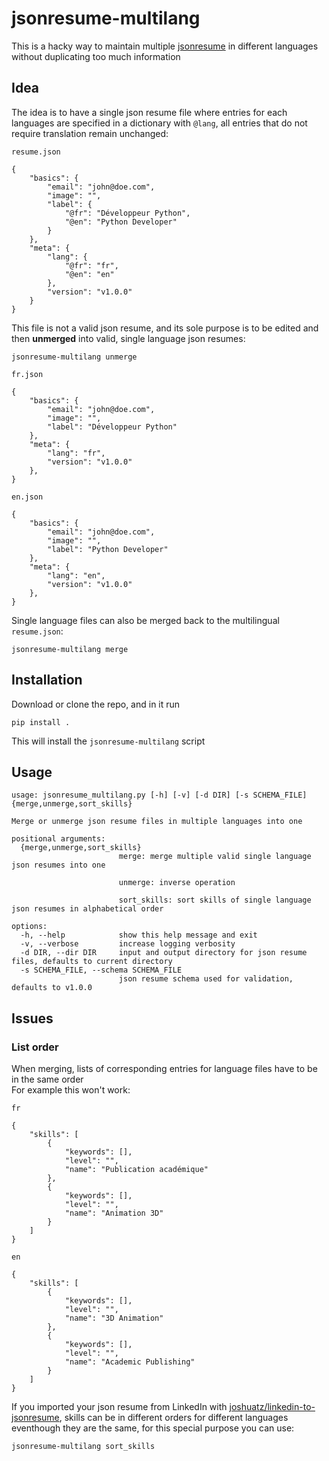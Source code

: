 # jsonresume-multilang

This is a hacky way to maintain multiple [jsonresume](https://jsonresume.org/) in different languages without duplicating too much information    

## Idea

The idea is to have a single json resume file where entries for each languages are specified in a dictionary with `@lang`, all entries that do not require translation remain unchanged:

`resume.json`
```
{
    "basics": {
        "email": "john@doe.com",
        "image": "",
        "label": {
            "@fr": "Développeur Python",
            "@en": "Python Developer"
        }
    },
    "meta": {
        "lang": {
            "@fr": "fr",
            "@en": "en"
        },
        "version": "v1.0.0"
    }
}
```

This file is not a valid json resume, and its sole purpose is to be edited and then **unmerged** into valid, single language json resumes:

```
jsonresume-multilang unmerge
```

`fr.json`
```
{
    "basics": {
        "email": "john@doe.com",
        "image": "",
        "label": "Développeur Python"
    },
    "meta": {
        "lang": "fr",
        "version": "v1.0.0"
    },
}
```

`en.json`
```
{
    "basics": {
        "email": "john@doe.com",
        "image": "",
        "label": "Python Developer"
    },
    "meta": {
        "lang": "en",
        "version": "v1.0.0"
    },
}
```

Single language files can also be merged back to the multilingual `resume.json`:

```
jsonresume-multilang merge
```

## Installation

Download or clone the repo, and in it run

```
pip install .
```

This will install the `jsonresume-multilang` script


## Usage

```
usage: jsonresume_multilang.py [-h] [-v] [-d DIR] [-s SCHEMA_FILE] {merge,unmerge,sort_skills}

Merge or unmerge json resume files in multiple languages into one

positional arguments:
  {merge,unmerge,sort_skills}
                        merge: merge multiple valid single language json resumes into one

                        unmerge: inverse operation

                        sort_skills: sort skills of single language json resumes in alphabetical order

options:
  -h, --help            show this help message and exit
  -v, --verbose         increase logging verbosity
  -d DIR, --dir DIR     input and output directory for json resume files, defaults to current directory
  -s SCHEMA_FILE, --schema SCHEMA_FILE
                        json resume schema used for validation, defaults to v1.0.0
```

## Issues

### List order

When merging, lists of corresponding entries for language files have to be in the same order    
For example this won't work:

`fr`
```
{
    "skills": [
        {
            "keywords": [],
            "level": "",
            "name": "Publication académique"
        },
        {
            "keywords": [],
            "level": "",
            "name": "Animation 3D"
        }
    ]
}
```

`en`
```
{
    "skills": [
        {
            "keywords": [],
            "level": "",
            "name": "3D Animation"
        },
        {
            "keywords": [],
            "level": "",
            "name": "Academic Publishing"
        }
    ]
}
```

If you imported your json resume from LinkedIn with [joshuatz/linkedin-to-jsonresume](https://github.com/joshuatz/linkedin-to-jsonresume), skills can be in different orders for different languages eventhough they are the same, for this special purpose you can use:
```
jsonresume-multilang sort_skills
```


